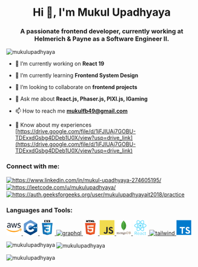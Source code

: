 <h1 align="center">Hi 👋, I'm Mukul Upadhyaya</h1>
<h3 align="center">A passionate frontend developer, currently working at Helmerich & Payne as a Software Engineer II.</h3>

<p align="left"> <img src="https://komarev.com/ghpvc/?username=mukulupadhyaya&label=Profile%20views&color=0e75b6&style=flat" alt="mukulupadhyaya" /> </p>

- 🔭 I’m currently working on **React 19**

- 🌱 I’m currently learning **Frontend System Design**

- 👯 I’m looking to collaborate on **frontend projects**

- 💬 Ask me about **React.js, Phaser.js, PIXI.js, IGaming**

- 📫 How to reach me **mukulfb49@gmail.com**

- 📄 Know about my experiences [https://drive.google.com/file/d/1jFJlUAj7GOBU-TDExxdGsbg4DDeb1U0X/view?usp=drive_link](https://drive.google.com/file/d/1jFJlUAj7GOBU-TDExxdGsbg4DDeb1U0X/view?usp=drive_link)

<h3 align="left">Connect with me:</h3>
<p align="left">
<a href="https://linkedin.com/in/https://www.linkedin.com/in/mukul-upadhyaya-274605195/" target="blank"><img align="center" src="https://raw.githubusercontent.com/rahuldkjain/github-profile-readme-generator/master/src/images/icons/Social/linked-in-alt.svg" alt="https://www.linkedin.com/in/mukul-upadhyaya-274605195/" height="30" width="40" /></a>
<a href="https://www.leetcode.com/https://leetcode.com/u/mukulupadhyaya/" target="blank"><img align="center" src="https://raw.githubusercontent.com/rahuldkjain/github-profile-readme-generator/master/src/images/icons/Social/leet-code.svg" alt="https://leetcode.com/u/mukulupadhyaya/" height="30" width="40" /></a>
<a href="https://auth.geeksforgeeks.org/user/https://auth.geeksforgeeks.org/user/mukulupadhyayait2018/practice" target="blank"><img align="center" src="https://raw.githubusercontent.com/rahuldkjain/github-profile-readme-generator/master/src/images/icons/Social/geeks-for-geeks.svg" alt="https://auth.geeksforgeeks.org/user/mukulupadhyayait2018/practice" height="30" width="40" /></a>
</p>

<h3 align="left">Languages and Tools:</h3>
<p align="left"> <a href="https://aws.amazon.com" target="_blank" rel="noreferrer"> <img src="https://raw.githubusercontent.com/devicons/devicon/master/icons/amazonwebservices/amazonwebservices-original-wordmark.svg" alt="aws" width="40" height="40"/> </a> <a href="https://www.w3schools.com/cpp/" target="_blank" rel="noreferrer"> <img src="https://raw.githubusercontent.com/devicons/devicon/master/icons/cplusplus/cplusplus-original.svg" alt="cplusplus" width="40" height="40"/> </a> <a href="https://www.w3schools.com/css/" target="_blank" rel="noreferrer"> <img src="https://raw.githubusercontent.com/devicons/devicon/master/icons/css3/css3-original-wordmark.svg" alt="css3" width="40" height="40"/> </a> <a href="https://graphql.org" target="_blank" rel="noreferrer"> <img src="https://www.vectorlogo.zone/logos/graphql/graphql-icon.svg" alt="graphql" width="40" height="40"/> </a> <a href="https://www.w3.org/html/" target="_blank" rel="noreferrer"> <img src="https://raw.githubusercontent.com/devicons/devicon/master/icons/html5/html5-original-wordmark.svg" alt="html5" width="40" height="40"/> </a> <a href="https://developer.mozilla.org/en-US/docs/Web/JavaScript" target="_blank" rel="noreferrer"> <img src="https://raw.githubusercontent.com/devicons/devicon/master/icons/javascript/javascript-original.svg" alt="javascript" width="40" height="40"/> </a> <a href="https://www.mongodb.com/" target="_blank" rel="noreferrer"> <img src="https://raw.githubusercontent.com/devicons/devicon/master/icons/mongodb/mongodb-original-wordmark.svg" alt="mongodb" width="40" height="40"/> </a> <a href="https://reactjs.org/" target="_blank" rel="noreferrer"> <img src="https://raw.githubusercontent.com/devicons/devicon/master/icons/react/react-original-wordmark.svg" alt="react" width="40" height="40"/> </a> <a href="https://tailwindcss.com/" target="_blank" rel="noreferrer"> <img src="https://www.vectorlogo.zone/logos/tailwindcss/tailwindcss-icon.svg" alt="tailwind" width="40" height="40"/> </a> <a href="https://www.typescriptlang.org/" target="_blank" rel="noreferrer"> <img src="https://raw.githubusercontent.com/devicons/devicon/master/icons/typescript/typescript-original.svg" alt="typescript" width="40" height="40"/> </a> </p>

<p><img align="left" src="https://github-readme-stats.vercel.app/api/top-langs?username=mukulupadhyaya&show_icons=true&locale=en&layout=compact" alt="mukulupadhyaya" /></p>

<p>&nbsp;<img align="center" src="https://github-readme-stats.vercel.app/api?username=mukulupadhyaya&show_icons=true&locale=en" alt="mukulupadhyaya" /></p>

<p><img align="center" src="https://github-readme-streak-stats.herokuapp.com/?user=mukulupadhyaya&" alt="mukulupadhyaya" /></p>
